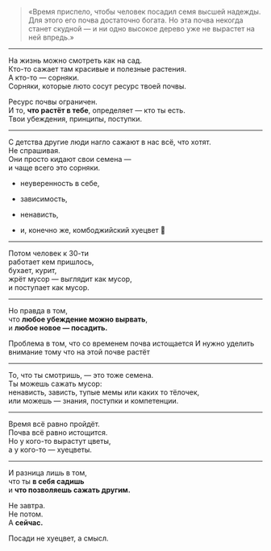 > «Время приспело, чтобы человек посадил семя высшей надежды. Для этого его почва достаточно богата. Но эта почва некогда станет скудной — и ни одно высокое дерево уже не вырастет на ней впредь.»



---

На жизнь можно смотреть как на сад.  
Кто-то сажает там красивые и полезные растения.  
А кто-то — сорняки.  
Сорняки, которые люто сосут ресурс твоей почвы.


Ресурс почвы ограничен.  
И то, **что растёт в тебе**, определяет — кто ты есть.  
Твои убеждения, принципы, поступки.

---

С детства другие люди нагло сажают в нас всё, что хотят.  
Не спрашивая.  
Они просто кидают свои семена —  
и чаще всего это сорняки.

- неуверенность в себе,
    
- зависимость,
    
- ненависть,
    
- и, конечно же, комбоджийский хуецвет 🌸
    

---

Потом человек к 30-ти  
работает кем пришлось,  
бухает, курит,  
жрёт мусор — выглядит как мусор,  
и поступает как мусор.

---

Но правда в том,  
что **любое убеждение можно вырвать**,  
и **любое новое — посадить.**
  
Проблема в том, что со временем почва истощается
И нужно уделить внимание тому что на этой почве растёт

---

То, что ты смотришь, — это тоже семена.  
Ты можешь сажать мусор:  
ненависть, зависть, тупые мемы или каких то тёлочек,  
или можешь — знания, поступки и компетенции.

---

Время всё равно пройдёт.  
Почва всё равно истощится.  
Но у кого-то вырастут цветы,  
а у кого-то — хуецветы.

---

И разница лишь в том,  
что ты **в себя садишь**  
и **что позволяешь сажать другим.**

Не завтра.  
Не потом.  
А **сейчас.**

Посади не хуецвет, а смысл.